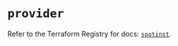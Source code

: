 # `provider`

Refer to the Terraform Registry for docs: [`spotinst`](https://registry.terraform.io/providers/spotinst/spotinst/1.180.2/docs).
